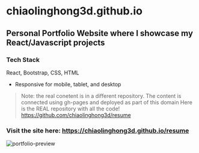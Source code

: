 # chiaolinghong3d.github.io

## Personal Portfolio Website where I showcase my React/Javascript projects

### Tech Stack
React, Bootstrap, CSS, HTML
- Responsive for mobile, tablet, and desktop

> Note: the real conetent is in a different repository. The content is connected using gh-pages and deployed as part of this domain
Here is the REAL repository with all the code! https://github.com/chiaolinghong3d/resume

### Visit the site here: https://chiaolinghong3d.github.io/resume

![portfolio-preview](https://user-images.githubusercontent.com/39775868/149087221-fb72d528-d43b-4f01-9004-58842cfb0ab4.png)
